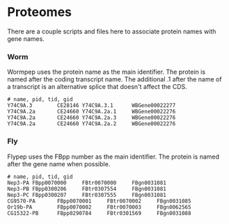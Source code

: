 Proteomes
=========

There are a couple scripts and files here to associate protein names with gene
names.

### Worm

Wormpep uses the protein name as the main identifier. The protein is named
after the coding transcript name. The additional .1 after the name of a
transcript is an alternative splice that doesn't affect the CDS. 

```
# name, pid, tid, gid
Y74C9A.3        CE28146 Y74C9A.3.1      WBGene00022277
Y74C9A.2a       CE24660 Y74C9A.2a.1     WBGene00022276
Y74C9A.2a       CE24660 Y74C9A.2a.3     WBGene00022276
Y74C9A.2a       CE24660 Y74C9A.2a.2     WBGene00022276
```

### Fly

Flypep uses the FBpp number as the main identifier. The protein is named after
the gene name when possible.

```
# name, pid, tid, gid
Nep3-PA FBpp0070000     FBtr0070000     FBgn0031081
Nep3-PB FBpp0300206     FBtr0307554     FBgn0031081
Nep3-PC FBpp0300207     FBtr0307555     FBgn0031081
CG9570-PA       FBpp0070001     FBtr0070002     FBgn0031085
Or19b-PA        FBpp0070002     FBtr0070003     FBgn0062565
CG15322-PB      FBpp0290784     FBtr0301569     FBgn0031088
```

